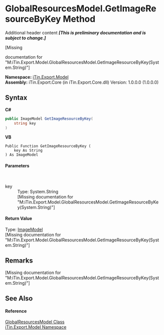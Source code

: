 # GlobalResourcesModel.GetImageResourceByKey Method 
Additional header content _**\[This is preliminary documentation and is subject to change.\]**_

\[Missing <summary> documentation for "M:iTin.Export.Model.GlobalResourcesModel.GetImageResourceByKey(System.String)"\]

**Namespace:**&nbsp;<a href="ef57ffcc-e95e-b212-5a46-9aa6f5a3511f">iTin.Export.Model</a><br />**Assembly:**&nbsp;iTin.Export.Core (in iTin.Export.Core.dll) Version: 1.0.0.0 (1.0.0.0)

## Syntax

**C#**<br />
``` C#
public ImageModel GetImageResourceByKey(
	string key
)
```

**VB**<br />
``` VB
Public Function GetImageResourceByKey ( 
	key As String
) As ImageModel
```


#### Parameters
&nbsp;<dl><dt>key</dt><dd>Type: System.String<br />\[Missing <param name="key"/> documentation for "M:iTin.Export.Model.GlobalResourcesModel.GetImageResourceByKey(System.String)"\]</dd></dl>

#### Return Value
Type: <a href="137d2f5b-d37d-72be-e7a0-12bcf0b26444">ImageModel</a><br />\[Missing <returns> documentation for "M:iTin.Export.Model.GlobalResourcesModel.GetImageResourceByKey(System.String)"\]

## Remarks
\[Missing <remarks> documentation for "M:iTin.Export.Model.GlobalResourcesModel.GetImageResourceByKey(System.String)"\]

## See Also


#### Reference
<a href="e1dfde3f-9004-9952-67e4-86a67fb18e84">GlobalResourcesModel Class</a><br /><a href="ef57ffcc-e95e-b212-5a46-9aa6f5a3511f">iTin.Export.Model Namespace</a><br />